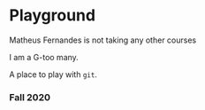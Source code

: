 # Playground
Matheus Fernandes is not taking any other courses

I am a G-too many.

A place to play with `git`.

### Fall 2020
